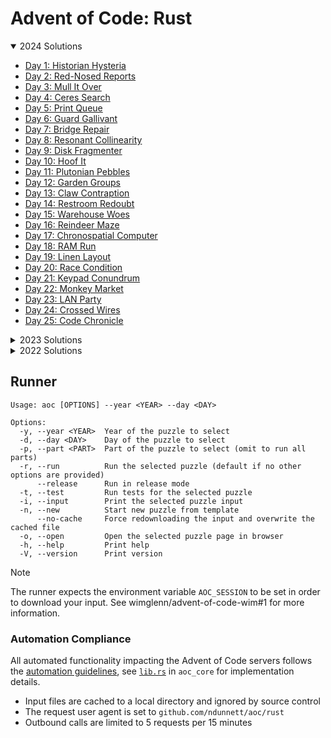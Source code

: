 # Advent of Code: Rust

<details open>
<summary>2024 Solutions</summary>

* [Day 1: Historian Hysteria](./2024/src/bin/day01.rs)
* [Day 2: Red-Nosed Reports](./2024/src/bin/day02.rs)
* [Day 3: Mull It Over](./2024/src/bin/day03.rs)
* [Day 4: Ceres Search](./2024/src/bin/day04.rs)
* [Day 5: Print Queue](./2024/src/bin/day05.rs)
* [Day 6: Guard Gallivant](./2024/src/bin/day06.rs)
* [Day 7: Bridge Repair](./2024/src/bin/day07.rs)
* [Day 8: Resonant Collinearity](./2024/src/bin/day08.rs)
* [Day 9: Disk Fragmenter](./2024/src/bin/day09.rs)
* [Day 10: Hoof It](./2024/src/bin/day10.rs)
* [Day 11: Plutonian Pebbles](./2024/src/bin/day11.rs)
* [Day 12: Garden Groups](./2024/src/bin/day12.rs)
* [Day 13: Claw Contraption](./2024/src/bin/day13.rs)
* [Day 14: Restroom Redoubt](./2024/src/bin/day14.rs)
* [Day 15: Warehouse Woes](./2024/src/bin/day15.rs)
* [Day 16: Reindeer Maze](./2024/src/bin/day16.rs)
* [Day 17: Chronospatial Computer](./2024/src/bin/day17.rs)
* [Day 18: RAM Run](./2024/src/bin/day18.rs)
* [Day 19: Linen Layout](./2024/src/bin/day19.rs)
* [Day 20: Race Condition](./2024/src/bin/day20.rs)
* [Day 21: Keypad Conundrum](./2024/src/bin/day21.rs)
* [Day 22: Monkey Market](./2024/src/bin/day22.rs)
* [Day 23: LAN Party](./2024/src/bin/day23.rs)
* [Day 24: Crossed Wires](./2024/src/bin/day24.rs)
* [Day 25: Code Chronicle](./2024/src/bin/day25.rs)

</details>

<details>
<summary>2023 Solutions</summary>

* [Day 1: Trebuchet?!](./2023/src/bin/day01.rs)
* [Day 2: Cube Conundrum](./2023/src/bin/day02.rs)
* [Day 3: Gear Ratios](./2023/src/bin/day03.rs)
* [Day 4: Scratchcards](./2023/src/bin/day04.rs)
* [Day 5: If You Give A Seed A Fertilizer](./2023/src/bin/day05.rs)
* [Day 6: Wait For It](./2023/src/bin/day06.rs)
* [Day 7: Camel Cards](./2023/src/bin/day07.rs)
* [Day 8: Haunted Wasteland](./2023/src/bin/day08.rs)
* [Day 9: Mirage Maintenance](./2023/src/bin/day09.rs)
* [Day 10: Pipe Maze](./2023/src/bin/day10.rs)
* [Day 11: Cosmic Expansion](./2023/src/bin/day11.rs)
* [Day 12: Hot Springs](./2023/src/bin/day12.rs)
* [Day 13: Point of Incidence](./2023/src/bin/day13.rs)
* [Day 14: Parabolic Reflector Dish](./2023/src/bin/day14.rs)
* [Day 15: Lens Library](./2023/src/bin/day15.rs)
* [Day 16: The Floor Will Be Lava](./2023/src/bin/day16.rs)

</details>

<details>
<summary>2022 Solutions</summary>

[/rust/2022/src/bin](./2022/src/bin)

These solutions are merged in from old repos when I was learning Rust, view at your own caution. I plan on rewriting them all.

</details>

## Runner

```text
Usage: aoc [OPTIONS] --year <YEAR> --day <DAY>

Options:
  -y, --year <YEAR>  Year of the puzzle to select
  -d, --day <DAY>    Day of the puzzle to select
  -p, --part <PART>  Part of the puzzle to select (omit to run all parts)
  -r, --run          Run the selected puzzle (default if no other options are provided)
      --release      Run in release mode
  -t, --test         Run tests for the selected puzzle
  -i, --input        Print the selected puzzle input
  -n, --new          Start new puzzle from template
      --no-cache     Force redownloading the input and overwrite the cached file
  -o, --open         Open the selected puzzle page in browser
  -h, --help         Print help
  -V, --version      Print version
```

> [!NOTE]
> The runner expects the environment variable `AOC_SESSION` to be set in order to download your input. See wimglenn/advent-of-code-wim#1 for more information.

### Automation Compliance

All automated functionality impacting the Advent of Code servers follows the [automation guidelines](https://www.reddit.com/r/adventofcode/wiki/faqs/automation), see [`lib.rs`](./aoc_core/src/lib.rs) in `aoc_core` for implementation details.

* Input files are cached to a local directory and ignored by source control
* The request user agent is set to `github.com/ndunnett/aoc/rust`
* Outbound calls are limited to 5 requests per 15 minutes
